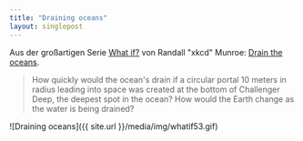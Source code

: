 ```yaml
---
title: "Draining oceans"
layout: singlepost
---
```


Aus der großartigen Serie [What if?](http://what-if.xkcd.com) von Randall "xkcd" Munroe: [Drain the oceans](http://what-if.xkcd.com/53/).

> How quickly would the ocean's drain if a circular portal 10 meters in radius leading into space was created at the bottom of Challenger Deep, the deepest spot in the ocean? How would the Earth change as the water is being drained?

![Draining oceans]({{ site.url }}/media/img/whatif53.gif)
